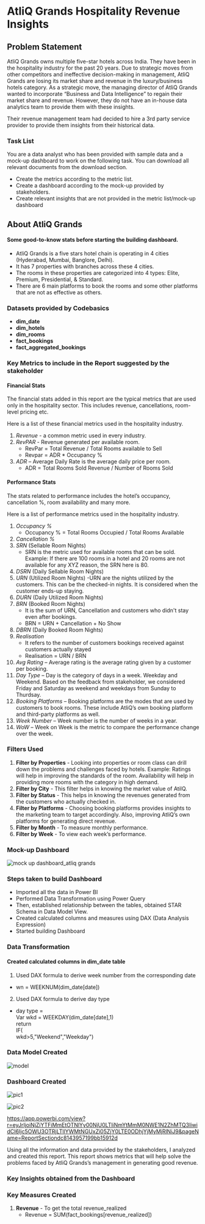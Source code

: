 # AtliQ Grands Hospitality Revenue Insights

## Problem Statement
AtliQ Grands owns multiple five-star hotels across India. They have been in the hospitality industry for the past 20 years. Due to strategic moves from other competitors and ineffective decision-making in management, AtliQ Grands are losing its market share and revenue in the luxury/business hotels category. As a strategic move, the managing director of AtliQ Grands wanted to incorporate “Business and Data Intelligence” to regain their market share and revenue. However, they do not have an in-house data analytics team to provide them with these insights.

Their revenue management team had decided to hire a 3rd party service provider to provide them insights from their historical data.

### Task List
You are a data analyst who has been provided with sample data and a mock-up dashboard to work on the following task. You can download all relevant documents from the download section.

- Create the metrics according to the metric list.
- Create a dashboard according to the mock-up provided by stakeholders.
- Create relevant insights that are not provided in the metric list/mock-up dashboard

## About AtliQ Grands
#### Some good-to-know stats before starting the building dashboard.
- AtliQ Grands is a five stars hotel chain is operating in 4 cities (Hyderabad, Mumbai, Banglore, Delhi).
- It has 7 properties with branches across these 4 cities.
- The rooms in these properties are categorized into 4 types: Elite, Premium, Presidential, & Standard.
- There are 6 main platforms to book the rooms and some other platforms that are not as effective as others.

### Datasets provided by Codebasics
- **dim_date**
- **dim_hotels**
- **dim_rooms**
- **fact_bookings**
- **fact_aggregated_bookings**

### Key Metrics to include in the Report suggested by the stakeholder

#### Financial Stats
The financial stats added in this report are the typical metrics that are used only in the hospitality sector. This includes revenue, cancellations, room-level pricing etc.

Here is a list of these financial metrics used in the hospitality industry.
1. *Revenue* - a common metric used in every industry.
2. *RevPAR* - Revenue generated per available room.
   - RevPar = Total Revenue / Total Rooms available to Sell
   - Revpar = ADR * Occupancy %
3. *ADR* – Average Daily Rate is the average daily price per room.
   - ADR = Total Rooms Sold Revenue / Number of Rooms Sold

#### Performance Stats
The stats related to performance includes the hotel’s occupancy, cancellation %, room availability and many more.

Here is a list of performance metrics used in the hospitality industry.

1. *Occupancy %*
   - Occupancy % = Total Rooms Occupied / Total Rooms Available
2. *Cancellation %*
3. *SRN* (Sellable Room Nights)
   - SRN is the metric used for available rooms that can be sold. Example: If there are 100 rooms in a hotel and 20 rooms are not available for any XYZ reason, the SRN here is 80.
4. *DSRN* (Daily Sellable Room Nights)
5. *URN* (Utilized Room Nights)
   -URN are the nights utilized by the customers. This can be the checked-in nights. It is considered when the customer ends-up staying.
6. *DURN* (Daily Utilized Room Nights)
7. *BRN* (Booked Room Nights)
    - It is the sum of URN, Cancellation and customers who didn't stay even after bookings.
    - BRN = URN + Cancellation + No Show
8. *DBRN* (Daily Booked Room Nights)
9. *Realisation*
    - It refers to the number of customers bookings received against customers actually stayed 
    - Realisation = URN / BRN
10. *Avg Rating* – Average rating is the average rating given by a customer per booking.
11. *Day Type* – Day is the category of days in a week. Weekday and Weekend. Based on the feedback from stakeholder, we considered Friday and Saturday as weekend and weekdays from Sunday to Thurdsay.
12. *Booking Platforms* – Booking platforms are the modes that are used by customers to book rooms. These include AtliQ’s own booking platform and third-party platforms as well.
13. *Week Number* – Week number is the number of weeks in a year. 
14. *WoW* – Week on Week is the metric to compare the performance change over the week.

### Filters Used
1. **Filter by Properties** - Looking into properties or room class can drill down the problems and challenges faced by hotels. Example: Ratings will help in improving the standards of the room. Availability will help in providing more rooms with the category in high demand.
2. **Filter by City** - This filter helps in knowing the market value of AtilQ.
3. **Filter by Status** - This helps in knowing the revenues generated from the customers who actually checked in.
4. **Filter by Platforms** - Choosing booking platforms provides insights to the marketing team to target accordingly. Also, improving AtliQ’s own platforms for generating direct revenue.
5. **Filter by Month** - To measure monthly performance.
6. **Filter by Week** - To view each week’s performance.

### Mock-up Dashboard
![mock up dashboard_atliq grands](https://github.com/guddushah/Hospitality-Revenue-Insights-PowerBI/assets/40028193/b3b98f28-d005-4a32-936d-df907014fd36)

### Steps taken to build Dashboard
- Imported all the data in Power BI
- Performed Data Transformation using Power Query
- Then, established relationship between the tables, obtained STAR Schema in Data Model View.
- Created calculated columns and measures using DAX (Data Analysis Expression)
- Started building Dashboard

### Data Transformation

#### Created calculated columns in dim_date table
1. Used DAX formula to derive week number from the corresponding date       
- wn = WEEKNUM(dim_date[date])
2. Used DAX formula to derive day type          
- day type =           
 Var wkd = WEEKDAY(dim_date[date],1)        
 return     
 IF(     
  wkd>5,"Weekend","Weekday")     

### Data Model Created

![model](https://github.com/guddushah/Hospitality-Revenue-Insights-PowerBI/assets/40028193/5ee1946e-7e9d-4e9e-b51d-3967b14b3a30)

### Dashboard Created

![pic1](https://github.com/guddushah/Hospitality-Revenue-Insights-PowerBI/assets/40028193/a22cb69c-989e-4c50-919d-ccd52d46502e)

![pic2](https://github.com/guddushah/Hospitality-Revenue-Insights-PowerBI/assets/40028193/6ec77722-a31f-4ff7-8c5e-9ad654c6704f)

https://app.powerbi.com/view?r=eyJrIjoiNjZiYTFiMmEtOTNlYy00NjU0LTliNmYtMmM0NWE1N2ZhMTQ3IiwidCI6Ijc5OWU3OTRjLTllYWMtNGUxZi05ZjY0LTE0ODhjYjMyMjRlNiJ9&pageName=ReportSectiondc8143957199bb15912d

Using all the information and data provided by the stakeholders, I analyzed and created this report. This report shows metrics that will help solve the problems faced by AtliQ Grands’s management in generating good revenue.

### Key Insights obtained from the Dashboard

### Key Measures Created
1. **Revenue** - To get the total revenue_realized
   - Revenue = SUM(fact_bookings[revenue_realized])










